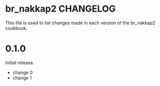 # br_nakkap2 CHANGELOG

This file is used to list changes made in each version of the br_nakkap2 cookbook.

# 0.1.0

Initial release.

- change 0
- change 1

